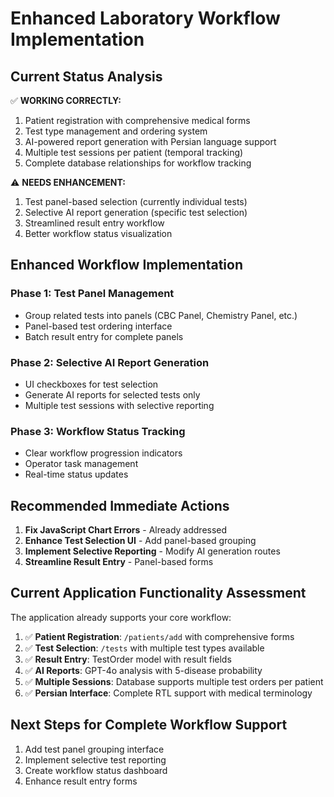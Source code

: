 # Enhanced Laboratory Workflow Implementation

## Current Status Analysis

✅ **WORKING CORRECTLY:**
1. Patient registration with comprehensive medical forms
2. Test type management and ordering system  
3. AI-powered report generation with Persian language support
4. Multiple test sessions per patient (temporal tracking)
5. Complete database relationships for workflow tracking

⚠️ **NEEDS ENHANCEMENT:**
1. Test panel-based selection (currently individual tests)
2. Selective AI report generation (specific test selection)
3. Streamlined result entry workflow
4. Better workflow status visualization

## Enhanced Workflow Implementation

### Phase 1: Test Panel Management
- Group related tests into panels (CBC Panel, Chemistry Panel, etc.)
- Panel-based test ordering interface
- Batch result entry for complete panels

### Phase 2: Selective AI Report Generation
- UI checkboxes for test selection
- Generate AI reports for selected tests only
- Multiple test sessions with selective reporting

### Phase 3: Workflow Status Tracking
- Clear workflow progression indicators
- Operator task management
- Real-time status updates

## Recommended Immediate Actions

1. **Fix JavaScript Chart Errors** - Already addressed
2. **Enhance Test Selection UI** - Add panel-based grouping
3. **Implement Selective Reporting** - Modify AI generation routes
4. **Streamline Result Entry** - Panel-based forms

## Current Application Functionality Assessment

The application already supports your core workflow:

1. ✅ **Patient Registration**: `/patients/add` with comprehensive forms
2. ✅ **Test Selection**: `/tests` with multiple test types available  
3. ✅ **Result Entry**: TestOrder model with result fields
4. ✅ **AI Reports**: GPT-4o analysis with 5-disease probability
5. ✅ **Multiple Sessions**: Database supports multiple test orders per patient
6. ✅ **Persian Interface**: Complete RTL support with medical terminology

## Next Steps for Complete Workflow Support

1. Add test panel grouping interface
2. Implement selective test reporting
3. Create workflow status dashboard
4. Enhance result entry forms